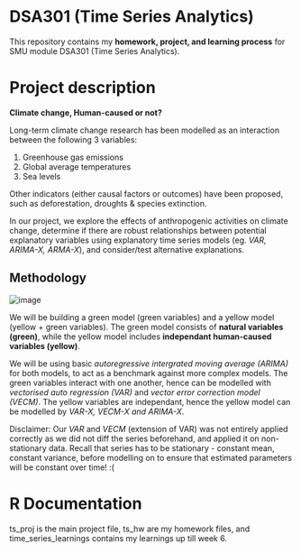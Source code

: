 # DSA301 (Time Series Analytics)
This repository contains my __homework, project, and learning process__ for SMU module DSA301 (Time Series Analytics).

# Project description
__Climate change, Human-caused or not?__

Long-term climate change research has been modelled as an interaction between the following 3 variables: 
1. Greenhouse gas emissions
2. Global average temperatures
3. Sea levels
   
Other indicators (either causal factors or outcomes) have been proposed, such as deforestation, droughts & species extinction. 

In our project, we explore the effects of anthropogenic activities on climate change, determine if there are robust relationships between potential explanatory variables using explanatory time series models (eg. *VAR, ARIMA-X, ARMA-X*), and consider/test alternative explanations.

## Methodology

![image](https://github.com/Rayybird96/DSA301_TimeSeries/assets/138758608/975b2342-eafa-403e-84ca-488ed7482b16)

We will be building a green model (green variables) and a yellow model (yellow + green variables). The green model consists of __natural variables (green)__, while the yellow model includes __independant human-caused variables (yellow)__.

We will be using basic *autoregressive intergrated moving average (ARIMA)* for both models, to act as a benchmark against more complex models.
The green variables interact with one another, hence can be modelled with *vectorised auto regression (VAR)* and *vector error correction model (VECM)*.
The yellow variables are independant, hence the yellow model can be modelled by *VAR-X, VECM-X and ARIMA-X*.

Disclaimer: Our *VAR* and *VECM* (extension of VAR) was not entirely applied correctly as we did not diff the series beforehand, and applied it on non-stationary data. Recall that series has to be stationary - constant mean, constant variance, before modelling on to ensure that estimated parameters will be constant over time! :(

# R Documentation
ts_proj is the main project file, ts_hw are my homework files, and time_series_learnings contains my learnings up till week 6.

